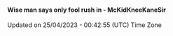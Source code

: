 #### Wise man says only fool rush in - McKidKneeKaneSir
Updated on 25/04/2023 - 00:42:55 (UTC) Time Zone

